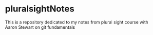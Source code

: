 # pluralsightNotes
This is a repository dedicated to my notes from plural sight course with Aaron Stewart on git fundamentals
